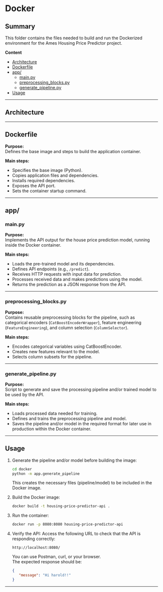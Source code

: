 # Docker

## Summary

This folder contains the files needed to build and run the Dockerized environment for the Ames Housing Price Predictor project.

**Content**
- [Architecture](#architecture)
- [Dockerfile](#dockerfile)
- [app/](#app)
   - [main.py](#mainpy)
   - [preprocessing_blocks.py](#preprocessing_blockspy)
   - [generate_pipeline.py](#generate_pipelinepy)
- [Usage](#usage)

---

## Architecture

---

## Dockerfile

**Purpose:**  
Defines the base image and steps to build the application container.

**Main steps:**  
- Specifies the base image (Python).
- Copies application files and dependencies.
- Installs required dependencies.
- Exposes the API port.
- Sets the container startup command.

---

## app/

### main.py

**Purpose:**  
Implements the API output for the house price prediction model, running inside the Docker container.

**Main steps:**  
- Loads the pre-trained model and its dependencies.
- Defines API endpoints (e.g., `/predict`).
- Receives HTTP requests with input data for prediction.
- Processes received data and makes predictions using the model.
- Returns the prediction as a JSON response from the API.

---

### preprocessing_blocks.py

**Purpose:**  
Contains reusable preprocessing blocks for the pipeline, such as categorical encoders (`CatBoostEncoderWrapper`), feature engineering (`FeatureEngineering`), and column selection (`ColumnSelector`).

**Main steps:**  
- Encodes categorical variables using CatBoostEncoder.
- Creates new features relevant to the model.
- Selects column subsets for the pipeline.

---

### generate_pipeline.py

**Purpose:**  
Script to generate and save the processing pipeline and/or trained model to be used by the API.

**Main steps:**  
- Loads processed data needed for training.
- Defines and trains the preprocessing pipeline and model.
- Saves the pipeline and/or model in the required format for later use in production within the Docker container.

---

## Usage

1. Generate the pipeline and/or model before building the image:
   ```sh
   cd docker
   python -m app.generate_pipeline
   ```
   This creates the necessary files (pipeline/model) to be included in the Docker image.

2. Build the Docker image:
   ```sh
   docker build -t housing-price-predictor-api .
   ```

3. Run the container:
   ```sh
   docker run -p 8080:8080 housing-price-predictor-api
   ```

4. Verify the API:
   Access the following URL to check that the API is responding correctly:
   ```
   http://localhost:8080/
   ```

   You can use Postman, curl, or your browser.  
   The expected response should be:

   ```json
   {
      "message": "Hi harold!!"
   }
   ```

---
